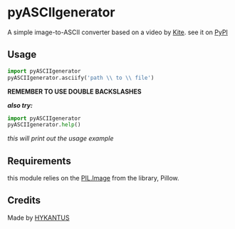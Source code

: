 # pyASCIIgenerator
A simple image-to-ASCII converter based on a video by [Kite](https://www.youtube.com/watch?v=v_raWlX7tZY).
see it on [PyPI](https://pypi.org/project/pyASCIIgenerator/)

## Usage
```python
import pyASCIIgenerator
pyASCIIgenerator.asciify('path \\ to \\ file')
```

**REMEMBER TO USE DOUBLE BACKSLASHES**

**_also try:_**
```python
import pyASCIIgenerator
pyASCIIgenerator.help()
```
_this will print out the usage example_


## Requirements
this module relies on the [PIL.Image](https://pillow.readthedocs.io/en/stable/reference/Image.html) from the library, Pillow.
## Credits
Made by [HYKANTUS](http://www.hykantus.tk)
